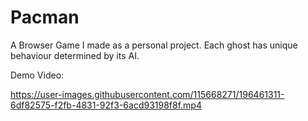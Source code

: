# Pacman
A Browser Game I made as a personal project.
Each ghost has unique behaviour determined by its AI.

Demo Video:

https://user-images.githubusercontent.com/115668271/196461311-6df82575-f2fb-4831-92f3-6acd93198f8f.mp4
